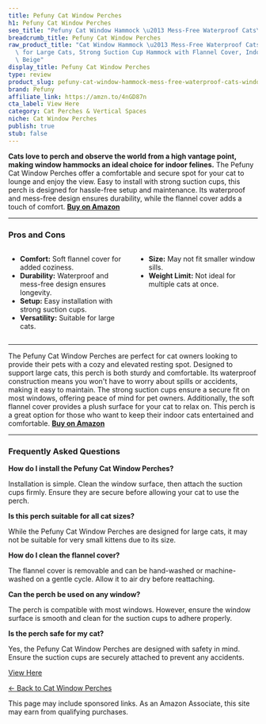 ```yaml
---
title: Pefuny Cat Window Perches
h1: Pefuny Cat Window Perches
seo_title: "Pefuny Cat Window Hammock \u2013 Mess-Free Waterproof Cats\u2026"
breadcrumb_title: Pefuny Cat Window Perches
raw_product_title: "Cat Window Hammock \u2013 Mess-Free Waterproof Cats Window Perch\
  \ for Large Cats, Strong Suction Cup Hammock with Flannel Cover, Indoor Cat Seat,\
  \ Beige"
display_title: Pefuny Cat Window Perches
type: review
product_slug: pefuny-cat-window-hammock-mess-free-waterproof-cats-window-perch-for-la-cd34248a
brand: Pefuny
affiliate_link: https://amzn.to/4nGD87n
cta_label: View Here
category: Cat Perches & Vertical Spaces
niche: Cat Window Perches
publish: true
stub: false
---
```


<div id="intro" class="full-width">
  <p><strong>Cats love to perch and observe the world from a high vantage point, making window hammocks an ideal choice for indoor felines.</strong> The Pefuny Cat Window Perches offer a comfortable and secure spot for your cat to lounge and enjoy the view. Easy to install with strong suction cups, this perch is designed for hassle-free setup and maintenance. Its waterproof and mess-free design ensures durability, while the flannel cover adds a touch of comfort. <a href="https://amzn.to/4nGD87n" rel="nofollow sponsored noopener" target="_blank"><strong>Buy on Amazon</strong></a></p>
</div>

<hr />
<h3 id="pros-cons">Pros and Cons</h3>
<div class="pc-grid" style="display:grid;grid-template-columns:1fr 1fr;gap:16px;">
  <ul>
    <li><strong>Comfort:</strong> Soft flannel cover for added coziness.</li>
    <li><strong>Durability:</strong> Waterproof and mess-free design ensures longevity.</li>
    <li><strong>Setup:</strong> Easy installation with strong suction cups.</li>
    <li><strong>Versatility:</strong> Suitable for large cats.</li>
  </ul>
  <ul>
    <li><strong>Size:</strong> May not fit smaller window sills.</li>
    <li><strong>Weight Limit:</strong> Not ideal for multiple cats at once.</li>
  </ul>
</div>
<hr />

<div class="full-width">
  <p>The Pefuny Cat Window Perches are perfect for cat owners looking to provide their pets with a cozy and elevated resting spot. Designed to support large cats, this perch is both sturdy and comfortable. Its waterproof construction means you won't have to worry about spills or accidents, making it easy to maintain. The strong suction cups ensure a secure fit on most windows, offering peace of mind for pet owners. Additionally, the soft flannel cover provides a plush surface for your cat to relax on. This perch is a great option for those who want to keep their indoor cats entertained and comfortable. <a href="https://amzn.to/4nGD87n" rel="nofollow sponsored noopener" target="_blank"><strong>Buy on Amazon</strong></a></p>
</div>

<hr />
<h3 id="faqs">Frequently Asked Questions</h3>

<p><strong>How do I install the Pefuny Cat Window Perches?</strong></p>
<p>Installation is simple. Clean the window surface, then attach the suction cups firmly. Ensure they are secure before allowing your cat to use the perch.</p>

<p><strong>Is this perch suitable for all cat sizes?</strong></p>
<p>While the Pefuny Cat Window Perches are designed for large cats, it may not be suitable for very small kittens due to its size.</p>

<p><strong>How do I clean the flannel cover?</strong></p>
<p>The flannel cover is removable and can be hand-washed or machine-washed on a gentle cycle. Allow it to air dry before reattaching.</p>

<p><strong>Can the perch be used on any window?</strong></p>
<p>The perch is compatible with most windows. However, ensure the window surface is smooth and clean for the suction cups to adhere properly.</p>

<p><strong>Is the perch safe for my cat?</strong></p>
<p>Yes, the Pefuny Cat Window Perches are designed with safety in mind. Ensure the suction cups are securely attached to prevent any accidents.</p>
<p><a class="btn" href="https://amzn.to/4nGD87n" target="_blank" rel="nofollow sponsored noopener">View Here</a></p>
<p><a href="/roundups/cat-perches-vertical-spaces/cat-window-perches/">← Back to Cat Window Perches</a></p>
<aside class="disclosure">This page may include sponsored links. As an Amazon Associate, this site may earn from qualifying purchases.</aside>
